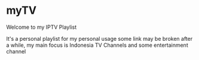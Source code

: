 # myTV

Welcome to my IPTV Playlist

It's a personal playlist for my personal usage some link may be broken after a while, my main focus is Indonesia TV Channels and some entertainment channel
